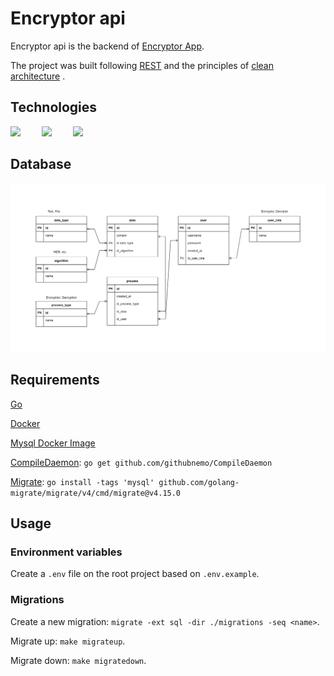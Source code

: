 # Encryptor api
Encryptor api is the backend of [Encryptor App](https://github.com/chars-mc/encryptor-app).

The project was built following [REST](https://en.wikipedia.org/wiki/Representational_state_transfer) and the principles of [clean architecture](https://blog.cleancoder.com/uncle-bob/2012/08/13/the-clean-architecture.html) .

## Technologies
<img src="https://cdn.jsdelivr.net/gh/devicons/devicon/icons/go/go-original-wordmark.svg" style="width: 150px; margin-right: 30px;" />
<img src="https://cdn.jsdelivr.net/gh/devicons/devicon/icons/mysql/mysql-original-wordmark.svg" style="width: 150px; margin-right: 30px;"/>
<img src="https://cdn.jsdelivr.net/gh/devicons/devicon/icons/docker/docker-original-wordmark.svg" style="width: 150px; margin-right: 30px;"/>



## Database
![Database ER](./screenshots/001_db_er.png)

## Requirements

[Go](https://golang.org/)

[Docker](https://www.docker.com/)

[Mysql Docker Image](https://hub.docker.com/_/mysql)

[CompileDaemon](https://github.com/githubnemo/CompileDaemon):
`go get github.com/githubnemo/CompileDaemon`

[Migrate](https://github.com/golang-migrate/migrate):
`go install -tags 'mysql' github.com/golang-migrate/migrate/v4/cmd/migrate@v4.15.0`

## Usage

### Environment variables
Create a `.env` file on the root project based on `.env.example`.

### Migrations

Create a new migration: `migrate -ext sql -dir ./migrations -seq <name>`.

Migrate up: `make migrateup`.

Migrate down: `make migratedown`.
